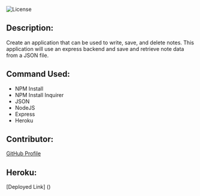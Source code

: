 ![License](https://img.shields.io/badge/License-ISC-blue.svg "License Badge")

## Description:
Create an application that can be used to write, save, and delete notes. This application will use an express backend and save and retrieve note data from a JSON file. 
    
## Command Used:
- NPM Install
- NPM Install Inquirer
- JSON
- NodeJS
- Express
- Heroku

## Contributor: 
[GitHub Profile](https://github.com/Veron-star)

## Heroku:
[Deployed Link] ()
